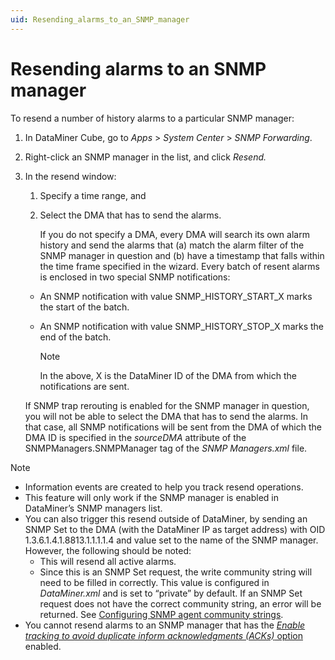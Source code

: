 ```yaml
---
uid: Resending_alarms_to_an_SNMP_manager
---
```


# Resending alarms to an SNMP manager

To resend a number of history alarms to a particular SNMP manager:

1. In DataMiner Cube, go to *Apps* > *System Center* \> *SNMP Forwarding*.

1. Right-click an SNMP manager in the list, and click *Resend.*

1. In the resend window:

   1. Specify a time range, and

   1. Select the DMA that has to send the alarms.

      If you do not specify a DMA, every DMA will search its own alarm history and send the alarms that (a) match the alarm filter of the SNMP manager in question and (b) have a timestamp that falls within the time frame specified in the wizard.     Every batch of resent alarms is enclosed in two special SNMP notifications:

   - An SNMP notification with value SNMP_HISTORY_START_X marks the start of the batch.

   - An SNMP notification with value SNMP_HISTORY_STOP_X marks the end of the batch.

     > [!NOTE]
     > In the above, X is the DataMiner ID of the DMA from which the notifications are sent.

   If SNMP trap rerouting is enabled for the SNMP manager in question, you will not be able to select the DMA that has to send the alarms. In that case, all SNMP notifications will be sent from the DMA of which the DMA ID is specified in the *sourceDMA* attribute of the SNMPManagers.SNMPManager tag of the *SNMP Managers.xml* file.

> [!NOTE]
>
> - Information events are created to help you track resend operations.
> - This feature will only work if the SNMP manager is enabled in DataMiner’s SNMP managers list.
> - You can also trigger this resend outside of DataMiner, by sending an SNMP Set to the DMA (with the DataMiner IP as target address) with OID 1.3.6.1.4.1.8813.1.1.1.1.4 and value set to the name of the SNMP manager. However, the following should be noted:
>   - This will resend all active alarms.
>   - Since this is an SNMP Set request, the write community string will need to be filled in correctly. This value is configured in *DataMiner.xml* and is set to “private” by default. If an SNMP Set request does not have the correct community string, an error will be returned. See [Configuring SNMP agent community strings](xref:Configuring_SNMP_agent_community_strings).
> - You cannot resend alarms to an SNMP manager that has the [*Enable tracking to avoid duplicate inform acknowledgments (ACKs)* option](xref:Configuring_an_SNMP_manager_in_DataMiner_Cube) enabled.
